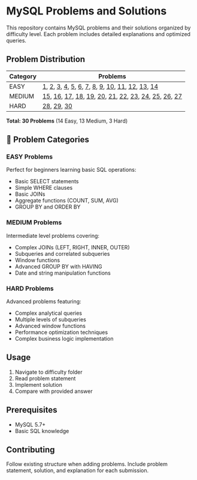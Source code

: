 # MySQL Problems and Solutions

This repository contains MySQL problems and their solutions organized by difficulty level. Each problem includes detailed explanations and optimized queries.
## Problem Distribution

| Category | Problems |
|----------|----------|
| EASY     | [1](./MYSQL-Codes/s1.md), [2](./MYSQL-Codes/s2.md), [3](./MYSQL-Codes/s3.md), [4](./MYSQL-Codes/s4.md), [5](./MYSQL-Codes/s5.md), [6](./MYSQL-Codes/s6.md), [7](./MYSQL-Codes/s7.md), [8](./MYSQL-Codes/s8.md), [9](./MYSQL-Codes/s9.md), [10](./MYSQL-Codes/s10.md), [11](./MYSQL-Codes/s11.md), [12](./MYSQL-Codes/s12.md), [13](./MYSQL-Codes/s13.md), [14](./MYSQL-Codes/s14.md) |
| MEDIUM   | [15](./MYSQL-Codes/s15.md), [16](./MYSQL-Codes/s16.md), [17](./MYSQL-Codes/s17.md), [18](./MYSQL-Codes/s18.md), [19](./MYSQL-Codes/s19.md), [20](./MYSQL-Codes/s20.md), [21](./MYSQL-Codes/s21.md), [22](./MYSQL-Codes/s22.md), [23](./MYSQL-Codes/s23.md), [24](./MYSQL-Codes/s24.md), [25](./MYSQL-Codes/s25.md), [26](./MYSQL-Codes/s26.md), [27](./MYSQL-Codes/s27.md) |
| HARD     | [28](./MYSQL-Codes/s28.md), [29](./MYSQL-Codes/s29.md), [30](./MYSQL-Codes/s30.md) |



**Total: 30 Problems** (14 Easy, 13 Medium, 3 Hard)



## 📝 Problem Categories

### EASY Problems
Perfect for beginners learning basic SQL operations:
- Basic SELECT statements
- Simple WHERE clauses
- Basic JOINs
- Aggregate functions (COUNT, SUM, AVG)
- GROUP BY and ORDER BY

### MEDIUM Problems
Intermediate level problems covering:
- Complex JOINs (LEFT, RIGHT, INNER, OUTER)
- Subqueries and correlated subqueries
- Window functions
- Advanced GROUP BY with HAVING
- Date and string manipulation functions

### HARD Problems
Advanced problems featuring:
- Complex analytical queries
- Multiple levels of subqueries
- Advanced window functions
- Performance optimization techniques
- Complex business logic implementation

## Usage

1. Navigate to difficulty folder
2. Read problem statement
3. Implement solution
4. Compare with provided answer

## Prerequisites

- MySQL 5.7+
- Basic SQL knowledge

## Contributing

Follow existing structure when adding problems. Include problem statement, solution, and explanation for each submission.
